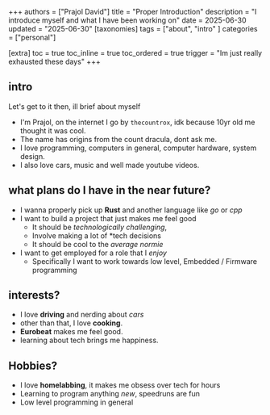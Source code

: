 +++
authors = ["Prajol David"]
title = "Proper Introduction"
description = "I introduce myself and what I have been working on"
date = 2025-06-30
updated = "2025-06-30"
[taxonomies]
tags = ["about", "intro" ]
categories = ["personal"]

[extra]
toc = true
toc_inline = true
toc_ordered = true
trigger = "Im just really exhausted these days"
+++


## intro
Let's get to it then, ill brief about myself
- I'm Prajol, on the internet I go by `thecountrox`, idk because 10yr old me thought it was cool.
- The name has origins from the count dracula, dont ask me.
- I love programming, computers in general, computer hardware, system design.
- I also love cars, music and well made youtube videos.

## what plans do I have in the near future? 

- I wanna properly pick up **Rust** and another language like *go* or *cpp*
- I want to build a project that just makes me feel good
  - It should be *technologically challenging*,
  - Involve making a lot of *tech decisions
  - It should be cool to the *average normie*
- I want to get employed for a role that I *enjoy*
  - Specifically I want to work towards low level, Embedded / Firmware programming

## interests?

- I love **driving** and nerding about *cars*
- other than that, I love **cooking**.
- **Eurobeat** makes me feel good.
- learning about tech brings me happiness.

## Hobbies?

- I love **homelabbing**, it makes me obsess over tech for hours
- Learning to program anything *new*, speedruns are fun
- Low level programming in general

